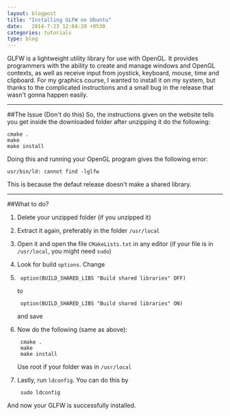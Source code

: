 ```yaml
---
layout: blogpost
title: "Installing GLFW on Ubuntu"
date:   2014-7-23 12:04:20 +0530
categories: tutorials
type: blog
---
```


GLFW is a lightweight utility library for use with OpenGL. It provides programmers with the ability to create and manage windows and OpenGL contexts, as well as receive input from joystick, keyboard, mouse, time and clipboard.
For my graphics course, I wanted to install it on my system, but thanks to the complicated instructions and a small bug in the release that wasn't gonna happen easily.

---
##The Issue (Don't do this)
So, the instructions given on the website tells you get inside the downloaded folder after unzipping it do the following:

    cmake .
    make
    make install

Doing this and running your OpenGL program gives the following error:

    usr/bin/ld: cannot find -lglfw

This is because the defaut release doesn't make a shared library.

---
##What to do?

1. Delete your unzipped folder (if you unzipped it)
2. Extract it again, preferably in the folder `/usr/local`
3. Open it and open the file `CMakeLists.txt` in any editor (if your file is in `/usr/local`, you might need `sudo`)
4. Look for build `options`. Change
5.
        option(BUILD_SHARED_LIBS "Build shared libraries" OFF)

    to

        option(BUILD_SHARED_LIBS "Build shared libraries" ON)

    and save
5. Now do the following (same as above):

        cmake .
        make
        make install

    Use root if your folder was in `/usr/local`
6. Lastly, run `ldconfig`. You can do this by

        sudo ldconfig

And now your GLFW is successfully installed.
